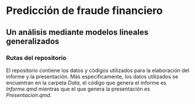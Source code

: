 # Predicción de fraude financiero

## Un análisis mediante modelos lineales generalizados


### Rutas del repositorio

El repositorio contiene los datos y códigos utilizados para la elaboración del informe y la presentación. Más especificamente, los datos utilizados se encuentran en la carpeta *Data*, el código que genera el informe es *Informe.qmd* mientras que el que genera la presentación es *Presentacion.qmd*.
